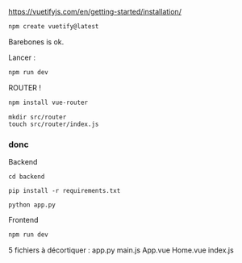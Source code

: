 https://vuetifyjs.com/en/getting-started/installation/ 

```bash
npm create vuetify@latest
```

Barebones is ok. 

Lancer : 
```bash
npm run dev
```

ROUTER ! 
```bash
npm install vue-router
```

```
mkdir src/router
touch src/router/index.js
```


### donc 
Backend 
```
cd backend
```

```
pip install -r requirements.txt
```

```
python app.py
```

Frontend 
```bash
npm run dev
```

5 fichiers à décortiquer : 
app.py 
main.js 
App.vue
Home.vue
index.js
